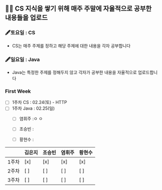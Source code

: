 
## 🏄‍♂️ CS 지식을 쌓기 위해 매주 주말에 자율적으로 공부한 내용들을 업로드
### 🖋토요일 : CS
- CS는 매주 주제를 정하고 해당 주제에 대한 내용을 각자 공부합니다
### 🖋일요일 : Java
- Java는 특정한 주제를 정해두지 않고 각자가 공부한 내용을 자율적으로 업로드합니다

### First Week
- [ ] 1주차 CS : 02.24(토) - HTTP
- [ ] 1주차 Java : 02.25(일)
  - [ ] 염휘주 :ㅇ ㅇ
  - [ ] 조승빈 :
  - [ ] 황현수 :


||김은지|조승빈|염휘주|황현수|
|---|---|---|---|---|
|1주차 |[x]|[x]|[x]|[x]|
|2주차 |[ ]|[ ]|[ ]|[ ]|
|3주차 |[ ]|[ ]|[ ]|[ ]|
